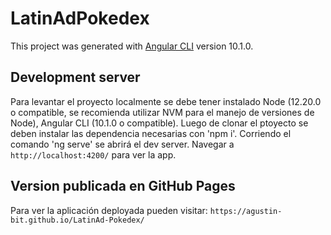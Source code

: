 # LatinAdPokedex

This project was generated with [Angular CLI](https://github.com/angular/angular-cli) version 10.1.0.

## Development server

Para levantar el proyecto localmente se debe tener instalado Node (12.20.0 o compatible, se recomienda utilizar NVM para el manejo de versiones de Node), Angular CLI (10.1.0 o compatible).
Luego de clonar el ptoyecto se deben instalar las dependencia necesarias con 'npm i'.
Corriendo el comando 'ng serve' se abrirá el dev server. Navegar a `http://localhost:4200/` para ver la app.

## Version publicada en GitHub Pages

Para ver la aplicación deployada pueden visitar:
`https://agustin-bit.github.io/LatinAd-Pokedex/`